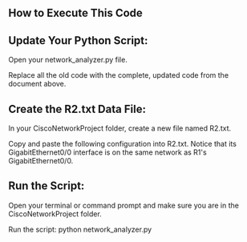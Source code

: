 ## How to Execute This Code
## Update Your Python Script:

Open your network_analyzer.py file.

Replace all the old code with the complete, updated code from the document above.

## Create the R2.txt Data File:

In your CiscoNetworkProject folder, create a new file named R2.txt.

Copy and paste the following configuration into R2.txt. Notice that its GigabitEthernet0/0 interface is on the same network as R1's GigabitEthernet0/0.

## Run the Script:

Open your terminal or command prompt and make sure you are in the CiscoNetworkProject folder.

Run the script: python network_analyzer.py



